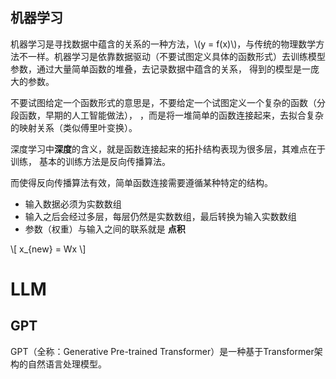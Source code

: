 ## 机器学习
机器学习是寻找数据中蕴含的关系的一种方法，\\(y = f(x)\\)，与传统的物理数学方法不一样。机器学习是依靠数据驱动（不要试图定义具体的函数形式）去训练模型参数，通过大量简单函数的堆叠，去记录数据中蕴含的关系，
得到的模型是一庞大的参数。

不要试图给定一个函数形式的意思是，不要给定一个试图定义一个复杂的函数（分段函数，早期的人工智能做法），
，而是将一堆简单的函数连接起来，去拟合复杂的映射关系（类似傅里叶变换）。

深度学习中**深度**的含义，就是函数连接起来的拓扑结构表现为很多层，其难点在于训练，
基本的训练方法是反向传播算法。

而使得反向传播算法有效，简单函数连接需要遵循某种特定的结构。
- 输入数据必须为实数数组
- 输入之后会经过多层，每层仍然是实数数组，最后转换为输入实数数组
- 参数（权重）与输入之间的联系就是 **点积**
  
\\[ x_{new} = Wx \\]


# LLM

## GPT
GPT（全称：Generative Pre-trained Transformer）是一种基于Transformer架构的自然语言处理模型。

